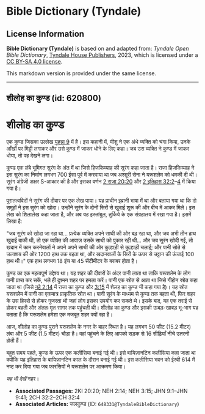 # Bible Dictionary (Tyndale)

## License Information

**Bible Dictionary (Tyndale)** is based on and adapted from: _Tyndale Open Bible Dictionary_, [Tyndale House Publishers](https://tyndaleopenresources.com/), 2023, which is licensed under a [CC BY-SA 4.0 license](https://creativecommons.org/licenses/by-sa/4.0/legalcode.en).

This markdown version is provided under the same license.



--------------------------------

## शीलोह का कुण्ड (id: 620800)

शीलोह का कुण्ड
==============

एक कुण्ड जिसका उल्लेख [यूहन्ना 9](https://ref.ly/John9:1-John9:41) में है। इस कहानी में, यीशु ने एक अंधे व्यक्ति को चंगा किया, उनके आँखों पर मिट्टी लगाकर और उसे कुण्ड में जाकर धोने के लिए कहा। जब उस व्यक्ति ने कुण्ड में जाकर धोया, तो वह देखने लगा।

कुण्ड एक लंबे भूमिगत सुरंग के अंत में था जिसे हिजकिय्याह की सुरंग कहा जाता है। राजा हिजकिय्याह ने इस सुरंग का निर्माण लगभग 700 ईसा पूर्व में करवाया था जब अश्शूरी सेना ने यरूशलेम को धमकी दी थी। सुरंग अंग्रेजी अक्षर S\-आकार की है और इसका वर्णन [2 राजा 20:20](https://ref.ly/2Kgs20:20) और [2 इतिहास 32:2](https://ref.ly/2Chr32:2-2Chr32:4)–[4](https://ref.ly/2Chr32:2-2Chr32:4) में किया गया है।

पुरातत्वविदों ने सुरंग की दीवार पर एक लेख पाया। यह प्राचीन इब्रानी भाषा में था और बताया गया था कि दो समूहों ने इस सुरंग को खोदा। उन्होंने सुरंग के दोनों सिरों से खुदाई शुरू की और बीच में आकर मिले। इस लेख को शिलालेख कहा जाता है, और अब यह इस्तांबुल, तुर्किये के एक संग्रहालय में रखा गया है। इसमें लिखा है:

"जब सुरंग को खोदा जा रहा था… प्रत्येक व्यक्ति अपने साथी की ओर बढ़ रहा था, और जब अभी तीन हाथ खुदाई बाकी थी, तो एक व्यक्ति की आवाज़ उसके साथी को पुकार रही थी… और जब सुरंग खोदी गई, तो खदान में काम करनेवालों ने अपने अपने साथी की ओर कुल्हाड़ी से कुल्हाड़ी चलाई; और पानी सोते से जलाशय की ओर 1200 हाथ तक बहता था, और खदानवालों के सिरों के ऊपर से चट्टान की ऊंचाई 100 हाथ थी।" एक हाथ लगभग 18 इंच या 45 सेंटीमीटर के बराबर होता है।

कुण्ड का एक महत्वपूर्ण उद्देश्य था। यह शहर की दीवारों के अंदर पानी लाता था ताकि यरूशलेम के लोग पानी प्राप्त कर सकें, भले ही दुश्मन शहर पर हमला करें। पानी एक स्रोत से आता था जिसे गीहोन स्रोत कहा जाता था (जिसे [नहे 2:14](https://ref.ly/Neh2:14) में राजा का कुण्ड और [3:15](https://ref.ly/Neh3:15) में शेलह का कुण्ड भी कहा गया है)। यह स्रोत यरूशलेम में पानी का एकमात्र प्राकृतिक स्रोत था। पानी सुरंग के माध्यम से कुण्ड तक बहता थी, फिर शहर के उस हिस्से से होकर गुजरता थी जहां लोग इसका उपयोग कर सकते थे। इसके बाद, यह एक तराई से होकर बहती और अंततः मृत सागर तक पहुंचती थी। शीलोह का कुण्ड और इसकी ऊबड़\-खाबड़ भू\-भाग यह बताता है कि यरूशलेम हमेशा एक मजबूत शहर क्यों रहा है।

आज, शीलोह का कुण्ड पुराने यरूशलेम के नगर के बाहर स्थित है। यह लगभग 50 फीट (15\.2 मीटर) लंबा और 5 फीट (1\.5 मीटर) चौड़ा है। वहां पहुंचने के लिए आपको सड़क से 16 सीढ़ियाँ नीचे उतरनी होती हैं।

बहुत समय पहले, कुण्ड के ऊपर एक कलीसिया बनाई गई थी। इसे बायिज़ानटिन कलीसिया कहा जाता था क्योंकि यह इतिहास के बायिज़ानटिन काल के दौरान बनाई गई थी। इस कलीसिया भवन को ईस्वी 614 में नष्ट कर दिया गया जब फारसियों ने यरूशलेम पर आक्रमण किया।

*यह भी देखें* नहर।

* **Associated Passages:** 2KI 20:20; NEH 2:14; NEH 3:15; JHN 9:1–JHN 9:41; 2CH 32:2–2CH 32:4
* **Associated Articles:** जलकुण्ड (ID: `648331@TyndaleBibleDictionary`)

